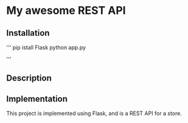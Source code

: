 
# My awesome REST API

## Installation

'''
pip istall Flask
python app.py

'''

## Description



## Implementation

This project is implemented using Flask, and is a REST API for a store.
